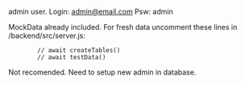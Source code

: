 admin user. Login: admin@email.com
            Psw:   admin

MockData already included.
For fresh data uncomment these lines in /backend/src/server.js:

            // await createTables()
            // await testData()

Not recomended. Need to setup new admin in database.
